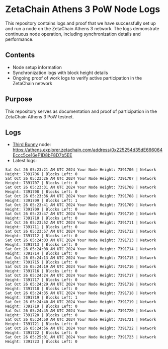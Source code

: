 # ZetaChain Athens 3 PoW Node Logs
This repository contains logs and proof that we have successfully set up and run a node on the ZetaChain Athens 3 network. The logs demonstrate continuous node operation, including synchronization details and performance.

## Contents
- Node setup information
- Synchronization logs with block height details
- Ongoing proof of work logs to verify active participation in the ZetaChain network

## Purpose
This repository serves as documentation and proof of participation in the ZetaChain Athens 3 PoW testnet.

## Logs

- [Third Bunny](https://thirdbunny.xyz/) node: https://athens.explorer.zetachain.com/address/0x225254d35dE666064Eccc5ce16eF1D8bF8D7b5EE
- Latest logs:
```
Sat Oct 26 05:23:21 AM UTC 2024 Your Node Height: 7391706 | Network Height: 7391706 | Blocks Left: 0
Sat Oct 26 05:23:26 AM UTC 2024 Your Node Height: 7391707 | Network Height: 7391707 | Blocks Left: 0
Sat Oct 26 05:23:31 AM UTC 2024 Your Node Height: 7391708 | Network Height: 7391708 | Blocks Left: 0
Sat Oct 26 05:23:36 AM UTC 2024 Your Node Height: 7391708 | Network Height: 7391709 | Blocks Left: 1
Sat Oct 26 05:23:41 AM UTC 2024 Your Node Height: 7391709 | Network Height: 7391709 | Blocks Left: 0
Sat Oct 26 05:23:47 AM UTC 2024 Your Node Height: 7391710 | Network Height: 7391710 | Blocks Left: 0
Sat Oct 26 05:23:52 AM UTC 2024 Your Node Height: 7391711 | Network Height: 7391711 | Blocks Left: 0
Sat Oct 26 05:23:57 AM UTC 2024 Your Node Height: 7391712 | Network Height: 7391712 | Blocks Left: 0
Sat Oct 26 05:24:03 AM UTC 2024 Your Node Height: 7391713 | Network Height: 7391713 | Blocks Left: 0
Sat Oct 26 05:24:08 AM UTC 2024 Your Node Height: 7391714 | Network Height: 7391714 | Blocks Left: 0
Sat Oct 26 05:24:13 AM UTC 2024 Your Node Height: 7391715 | Network Height: 7391715 | Blocks Left: 0
Sat Oct 26 05:24:19 AM UTC 2024 Your Node Height: 7391716 | Network Height: 7391716 | Blocks Left: 0
Sat Oct 26 05:24:24 AM UTC 2024 Your Node Height: 7391717 | Network Height: 7391717 | Blocks Left: 0
Sat Oct 26 05:24:29 AM UTC 2024 Your Node Height: 7391718 | Network Height: 7391718 | Blocks Left: 0
Sat Oct 26 05:24:35 AM UTC 2024 Your Node Height: 7391718 | Network Height: 7391719 | Blocks Left: 1
Sat Oct 26 05:24:40 AM UTC 2024 Your Node Height: 7391719 | Network Height: 7391719 | Blocks Left: 0
Sat Oct 26 05:24:45 AM UTC 2024 Your Node Height: 7391720 | Network Height: 7391720 | Blocks Left: 0
Sat Oct 26 05:24:50 AM UTC 2024 Your Node Height: 7391721 | Network Height: 7391721 | Blocks Left: 0
Sat Oct 26 05:24:56 AM UTC 2024 Your Node Height: 7391722 | Network Height: 7391722 | Blocks Left: 0
Sat Oct 26 05:25:01 AM UTC 2024 Your Node Height: 7391723 | Network Height: 7391723 | Blocks Left: 0
```
